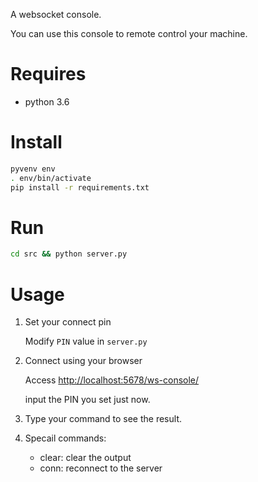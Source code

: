 A websocket console.

You can use this console to remote control your machine.

# Requires

* python 3.6

# Install

```bash
pyvenv env
. env/bin/activate
pip install -r requirements.txt
```

# Run

```bash
cd src && python server.py
```

# Usage

1. Set your connect pin
    
    Modify `PIN` value in `server.py`

2. Connect using your browser

    Access [http://localhost:5678/ws-console/](http://localhost:5678/ws-console/)
    
    input the PIN you set just now.

3. Type your command to see the result.

4. Specail commands:

    * clear: clear the output
    * conn: reconnect to the server





